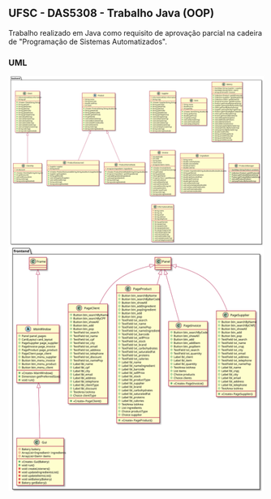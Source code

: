 ## UFSC - DAS5308 - Trabalho Java (OOP)

Trabalho realizado em Java como requisito de aprovação parcial na cadeira de "Programação de Sistemas Automatizados".

### UML
![UML image](UML_BACKEND.svg)
![UML image](UML_FRONTEND.svg)
